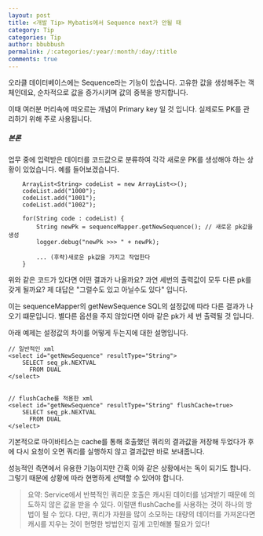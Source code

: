 ```yaml
---
layout: post
title: <개발 Tip> Mybatis에서 Sequence next가 안될 때
category: Tip
categories: Tip
author: bbubbush
permalink: /:categories/:year/:month/:day/:title
comments: true
---
```


오라클 데이터베이스에는 Sequence라는 기능이 있습니다. 고유한 값을 생성해주는 객체인데요, 순차적으로 값을 증가시키며 값의 중복을 방지합니다.

이때 여러분 머리속에 떠오르는 개념이 Primary key 일 것 입니다. 실제로도 PK를 관리하기 위해 주로 사용됩니다.

##### 본론
업무 중에 입력받은 데이터를 코드값으로 분류하여 각각 새로운 PK를 생성해야 하는 상황이 있었습니다.
예를 들어보겠습니다.
```{.java}
    ArrayList<String> codeList = new ArrayList<>();
    codeList.add("1000");
    codeList.add("1001");
    codeList.add("1002");

    for(String code : codeList) {
        String newPk = sequenceMapper.getNewSequence(); // 새로운 pk값을 생성
        logger.debug("newPk >>> " + newPk);

        ... (후략)새로운 pk값을 가지고 작업한다
    }
```

위와 같은 코드가 있다면 어떤 결과가 나올까요? 과연 세번의 출력값이 모두 다른 pk를 갖게 될까요?
제 대답은 "그럴수도 있고 아닐수도 있다" 입니다.

이는 sequenceMapper의 getNewSequence SQL의 설정값에 따라 다른 결과가 나오기 떄문입니다. 별다른 옵션을 주지 않았다면 아마 같은 pk가 세 번 출력될 것 입니다.

아래 예제는 설정값의 차이를 어떻게 두는지에 대한 설명입니다.

```
// 일반적인 xml
<select id="getNewSequence" resultType="String">
    SELECT seq_pk.NEXTVAL
      FROM DUAL
</select>


// flushCache를 적용한 xml
<select id="getNewSequence" resultType="String" flushCache=true>
    SELECT seq_pk.NEXTVAL
      FROM DUAL
</select>
```

기본적으로 마이바티스는 cache를 통해 호출했던 쿼리의 결과값을 저장해 두었다가 후에 다시 요청이 오면 쿼리를 실행하지 않고 결과값만 바로 보내줍니다.

성능적인 측면에서 유용한 기능이지만 간혹 이와 같은 상황에서는 독이 되기도 합니다. 그렇기 때문에 상황에 따라 현명하게 선택할 수 있어야 합니다.

>요약: Service에서 반복적인 쿼리문 호출은 캐시된 데이터를 넘겨받기 때문에 의도하지 않은 값을 받을 수 있다. 이럴땐 flushCache를 사용하는 것이 하나의 방법이 될 수 있다.
다만, 쿼리가 자원을 많이 소모하는 대량의 데이터를 가져온다면 캐시를 지우는 것이 현명한 방법인지 깊게 고민해볼 필요가 있다!